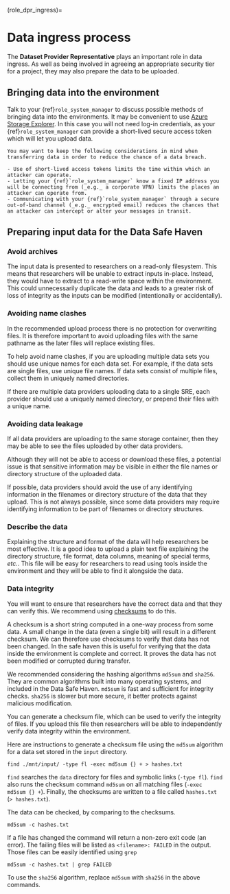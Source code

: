 (role_dpr_ingress)=

# Data ingress process

The **Dataset Provider Representative** plays an important role in data ingress.
As well as being involved in agreeing an appropriate security tier for a project, they may also prepare the data to be uploaded.

## Bringing data into the environment

Talk to your {ref}`role_system_manager` to discuss possible methods of bringing data into the environments.
It may be convenient to use [Azure Storage Explorer](https://azure.microsoft.com/en-us/products/storage/storage-explorer/).
In this case you will not need log-in credentials, as your {ref}`role_system_manager` can provide a short-lived secure access token which will let you upload data.

```{tip}
You may want to keep the following considerations in mind when transferring data in order to reduce the chance of a data breach.

- Use of short-lived access tokens limits the time within which an attacker can operate.
- Letting your {ref}`role_system_manager` know a fixed IP address you will be connecting from (_e.g._ a corporate VPN) limits the places an attacker can operate from.
- Communicating with your {ref}`role_system_manager` through a secure out-of-band channel (_e.g._ encrypted email) reduces the chances that an attacker can intercept or alter your messages in transit.

```

## Preparing input data for the Data Safe Haven

### Avoid archives

The input data is presented to researchers on a read-only filesystem.
This means that researchers will be unable to extract inputs in-place.
Instead, they would have to extract to a read-write space within the environment.
This could unnecessarily duplicate the data and leads to a greater risk of loss of integrity as the inputs can be modified (intentionally or accidentally).

### Avoiding name clashes

In the recommended upload process there is no protection for overwriting files.
It is therefore important to avoid uploading files with the same pathname as the later files will replace existing files.

To help avoid name clashes, if you are uploading multiple data sets you should use unique names for each data set.
For example, if the data sets are single files, use unique file names.
If data sets consist of multiple files, collect them in uniquely named directories.

If there are multiple data providers uploading data to a single SRE, each provider should use a uniquely named directory, or prepend their files with a unique name.

### Avoiding data leakage

If all data providers are uploading to the same storage container, then they may be able to see the files uploaded by other data providers.

Although they will not be able to access or download these files, a potential issue is that sensitive information may be visible in either the file names or directory structure of the uploaded data.

If possible, data providers should avoid the use of any identifying information in the filenames or directory structure of the data that they upload.
This is not always possible, since some data providers may require identifying information to be part of filenames or directory structures.

### Describe the data

Explaining the structure and format of the data will help researchers be most effective.
It is a good idea to upload a plain text file explaining the directory structure, file format, data columns, meaning of special terms, _etc._.
This file will be easy for researchers to read using tools inside the environment and they will be able to find it alongside the data.

### Data integrity

You will want to ensure that researchers have the correct data and that they can verify this.
We recommend using [checksums](https://www.redhat.com/sysadmin/hashing-checksums) to do this.

A checksum is a short string computed in a one-way process from some data.
A small change in the data (even a single bit) will result in a different checksum.
We can therefore use checksums to verify that data has not been changed.
In the safe haven this is useful for verifying that the data inside the environment is complete and correct.
It proves the data has not been modified or corrupted during transfer.

We recommended considering the hashing algorithms `md5sum` and `sha256`.
They are common algorithms built into many operating systems, and included in the Data Safe Haven.
`md5sum` is fast and sufficient for integrity checks.
`sha256` is slower but more secure, it better protects against malicious modification.

You can generate a checksum file, which can be used to verify the integrity of files.
If you upload this file then researchers will be able to independently verify data integrity within the environment.

Here are instructions to generate a checksum file using the `md5sum` algorithm for a data set stored in the `input` directory.

```console
find ./mnt/input/ -type fl -exec md5sum {} + > hashes.txt
```

`find` searches the `data` directory for files and symbolic links (`-type fl`).
`find` also runs the checksum command `md5sum` on all matching files (`-exec md5sum {} +`).
Finally, the checksums are written to a file called `hashes.txt` (`> hashes.txt`).

The data can be checked, by comparing to the checksums.

```console
md5sum -c hashes.txt
```

If a file has changed the command will return a non-zero exit code (an error).
The failing files will be listed as `<filename>: FAILED` in the output.
Those files can be easily identified using `grep`

```console
md5sum -c hashes.txt | grep FAILED
```

To use the `sha256` algorithm, replace `md5sum` with `sha256` in the above commands.
